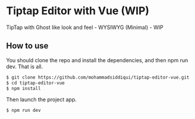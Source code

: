 # Tiptap Editor with Vue (WIP)

TipTap with Ghost like look and feel - WYSIWYG (Minimal) - WIP

## How to use

You should clone the repo and install the dependencies, and then npm run dev. That is all.

```bash
$ git clone https://github.com/mohammadsiddiqui/tiptap-editor-vue.git
$ cd tiptap-editor-vue
$ npm install
```

Then launch the project app.

```bash
$ npm run dev
```

